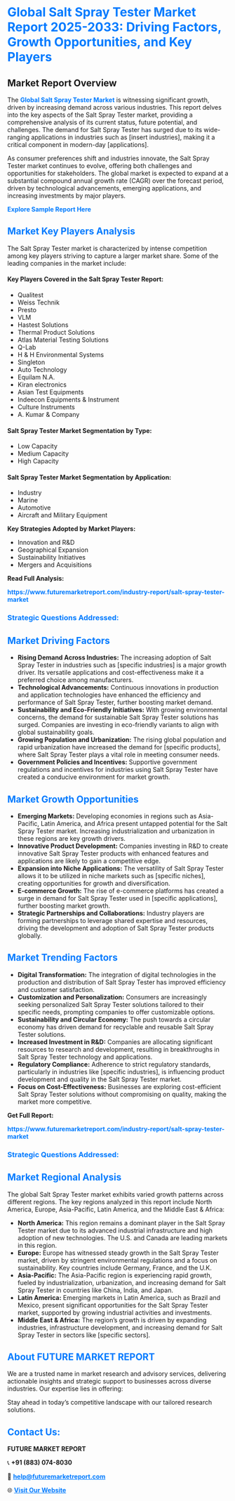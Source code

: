 <h1 style="color: #007BFF;">Global Salt Spray Tester Market Report 2025-2033: Driving Factors, Growth Opportunities, and Key Players</h1>

<section id="overview">
<h2>Market Report Overview</h2>
<p>The <a href="https://www.futuremarketreport.com/industry-report/salt-spray-tester-market" style="color: #007BFF; text-decoration: none;"><strong>Global Salt Spray Tester Market</strong></a> is witnessing significant growth, driven by increasing demand across various industries. This report delves into the key aspects of the Salt Spray Tester market, providing a comprehensive analysis of its current status, future potential, and challenges. The demand for Salt Spray Tester has surged due to its wide-ranging applications in industries such as [insert industries], making it a critical component in modern-day [applications].</p>
<p>As consumer preferences shift and industries innovate, the Salt Spray Tester market continues to evolve, offering both challenges and opportunities for stakeholders. The global market is expected to expand at a substantial compound annual growth rate (CAGR) over the forecast period, driven by technological advancements, emerging applications, and increasing investments by major players.</p>
</section>

<section id="overview">
<p><a href="https://www.futuremarketreport.com/request-sample/reportId=92234" style="color: #007BFF; text-decoration: none;"><strong>Explore Sample Report Here</strong></a></p>
</section>

<section id="key-players">
<h2 style="color: #007BFF;">Market Key Players Analysis</h2>
<p>The Salt Spray Tester market is characterized by intense competition among key players striving to capture a larger market share. Some of the leading companies in the market include:</p>
<h4>Key Players Covered in the Salt Spray Tester Report:</h4>
<ul><li>Qualitest</li><li>Weiss Technik</li><li>Presto</li><li>VLM</li><li>Hastest Solutions</li><li>Thermal Product Solutions</li><li>Atlas Material Testing Solutions</li><li>Q-Lab</li><li>H &amp; H Environmental Systems</li><li>Singleton</li><li>Auto Technology</li><li>Equilam N.A.</li><li>Kiran electronics</li><li>Asian Test Equipments</li><li>Indeecon Equipments &amp; Instrument</li><li>Culture Instruments</li><li>A. Kumar &amp; Company</li></ul>
<h4>Salt Spray Tester Market Segmentation by Type:</h4>
<ul><li>Low Capacity</li><li>Medium Capacity</li><li>High Capacity</li></ul>

<h4>Salt Spray Tester Market Segmentation by Application:</h4>
<ul><li>Industry</li><li>Marine</li><li>Automotive</li><li>Aircraft and Military Equipment</li></ul>
<p><strong>Key Strategies Adopted by Market Players:</strong></p>
<ul>
<li>Innovation and R&D</li>
<li>Geographical Expansion</li>
<li>Sustainability Initiatives</li>
<li>Mergers and Acquisitions</li>
</ul>
</section>

<section>
<p><strong>Read Full Analysis: </strong></p><a href="https://www.futuremarketreport.com/industry-report/salt-spray-tester-market" style="color: #007BFF; text-decoration: none;"><strong>https://www.futuremarketreport.com/industry-report/salt-spray-tester-market</strong></a>
<h3 style="color: #007BFF;">Strategic Questions Addressed:</h3>
</section>

<section id="driving-factors">
<h2 style="color: #007BFF;">Market Driving Factors</h2>
<ul>
<li><strong>Rising Demand Across Industries:</strong> The increasing adoption of Salt Spray Tester in industries such as [specific industries] is a major growth driver. Its versatile applications and cost-effectiveness make it a preferred choice among manufacturers.</li>
<li><strong>Technological Advancements:</strong> Continuous innovations in production and application technologies have enhanced the efficiency and performance of Salt Spray Tester, further boosting market demand.</li>
<li><strong>Sustainability and Eco-Friendly Initiatives:</strong> With growing environmental concerns, the demand for sustainable Salt Spray Tester solutions has surged. Companies are investing in eco-friendly variants to align with global sustainability goals.</li>
<li><strong>Growing Population and Urbanization:</strong> The rising global population and rapid urbanization have increased the demand for [specific products], where Salt Spray Tester plays a vital role in meeting consumer needs.</li>
<li><strong>Government Policies and Incentives:</strong> Supportive government regulations and incentives for industries using Salt Spray Tester have created a conducive environment for market growth.</li>
</ul>
</section>

<section id="growth-opportunities">
<h2 style="color: #007BFF;">Market Growth Opportunities</h2>
<ul>
<li><strong>Emerging Markets:</strong> Developing economies in regions such as Asia-Pacific, Latin America, and Africa present untapped potential for the Salt Spray Tester market. Increasing industrialization and urbanization in these regions are key growth drivers.</li>
<li><strong>Innovative Product Development:</strong> Companies investing in R&D to create innovative Salt Spray Tester products with enhanced features and applications are likely to gain a competitive edge.</li>
<li><strong>Expansion into Niche Applications:</strong> The versatility of Salt Spray Tester allows it to be utilized in niche markets such as [specific niches], creating opportunities for growth and diversification.</li>
<li><strong>E-commerce Growth:</strong> The rise of e-commerce platforms has created a surge in demand for Salt Spray Tester used in [specific applications], further boosting market growth.</li>
<li><strong>Strategic Partnerships and Collaborations:</strong> Industry players are forming partnerships to leverage shared expertise and resources, driving the development and adoption of Salt Spray Tester products globally.</li>
</ul>
</section>

<section id="trending-factors">
<h2 style="color: #007BFF;">Market Trending Factors</h2>
<ul>
<li><strong>Digital Transformation:</strong> The integration of digital technologies in the production and distribution of Salt Spray Tester has improved efficiency and customer satisfaction.</li>
<li><strong>Customization and Personalization:</strong> Consumers are increasingly seeking personalized Salt Spray Tester solutions tailored to their specific needs, prompting companies to offer customizable options.</li>
<li><strong>Sustainability and Circular Economy:</strong> The push towards a circular economy has driven demand for recyclable and reusable Salt Spray Tester solutions.</li>
<li><strong>Increased Investment in R&D:</strong> Companies are allocating significant resources to research and development, resulting in breakthroughs in Salt Spray Tester technology and applications.</li>
<li><strong>Regulatory Compliance:</strong> Adherence to strict regulatory standards, particularly in industries like [specific industries], is influencing product development and quality in the Salt Spray Tester market.</li>
<li><strong>Focus on Cost-Effectiveness:</strong> Businesses are exploring cost-efficient Salt Spray Tester solutions without compromising on quality, making the market more competitive.</li>
</ul>
</section>

<section>
<p><strong>Get Full Report: </strong></p><a href="https://www.futuremarketreport.com/industry-report/salt-spray-tester-market" style="color: #007BFF; text-decoration: none;"><strong>https://www.futuremarketreport.com/industry-report/salt-spray-tester-market</strong></a>
<h3 style="color: #007BFF;">Strategic Questions Addressed:</h3>
</section>


<section id="regional-analysis">
<h2 style="color: #007BFF;">Market Regional Analysis</h2>
<p>The global Salt Spray Tester market exhibits varied growth patterns across different regions. The key regions analyzed in this report include North America, Europe, Asia-Pacific, Latin America, and the Middle East & Africa:</p>
<ul>
<li><strong>North America:</strong> This region remains a dominant player in the Salt Spray Tester market due to its advanced industrial infrastructure and high adoption of new technologies. The U.S. and Canada are leading markets in this region.</li>
<li><strong>Europe:</strong> Europe has witnessed steady growth in the Salt Spray Tester market, driven by stringent environmental regulations and a focus on sustainability. Key countries include Germany, France, and the U.K.</li>
<li><strong>Asia-Pacific:</strong> The Asia-Pacific region is experiencing rapid growth, fueled by industrialization, urbanization, and increasing demand for Salt Spray Tester in countries like China, India, and Japan.</li>
<li><strong>Latin America:</strong> Emerging markets in Latin America, such as Brazil and Mexico, present significant opportunities for the Salt Spray Tester market, supported by growing industrial activities and investments.</li>
<li><strong>Middle East & Africa:</strong> The region’s growth is driven by expanding industries, infrastructure development, and increasing demand for Salt Spray Tester in sectors like [specific sectors].</li>
</ul>
</section>

<footer>
<h2 style="color: #007BFF;">About FUTURE MARKET REPORT</h2>
<p>We are a trusted name in market research and advisory services, delivering actionable insights and strategic support to businesses across diverse industries. Our expertise lies in offering:</p>

<p>Stay ahead in today’s competitive landscape with our tailored research solutions.</p>

<h2 style="color: #007BFF;">Contact Us:</h2>
<p><strong>FUTURE MARKET REPORT</strong></p>
<p>📞 <strong>+91 (883) 074-8030</strong></p>
<p>📧 <strong><a href="mailto:help@futuremarketreport.com" style="color: #007BFF;">help@futuremarketreport.com</a></strong></p>
<p>🌐 <strong><a href="https://www.futuremarketreport.com/" style="color: #007BFF;">Visit Our Website</a></strong></p>
</footer>